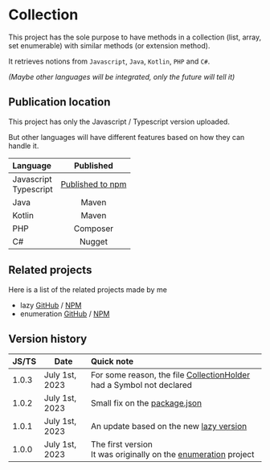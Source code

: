# Collection

This project has the sole purpose to have methods in a collection (list, array, set enumerable) with similar methods (or extension method).

It retrieves notions from `Javascript`, `Java`, `Kotlin`, `PHP` and `C#`.

_(Maybe other languages will be integrated, only the future will tell it)_

## Publication location
This project has only the Javascript / Typescript version uploaded.

But other languages will have different features based on how they can handle it.

| Language                  |                               Published                                |
|:--------------------------|:----------------------------------------------------------------------:|
| Javascript<br/>Typescript | [Published to npm](https://www.npmjs.com/package/@joookiwi/collection) |
| Java                      |                                 Maven                                  |
| Kotlin                    |                                 Maven                                  |
| PHP                       |                                Composer                                |
| C#                        |                                 Nugget                                 |

## Related projects

Here is a list of the related projects made by me
- lazy [GitHub](https://github.com/joooKiwi/lazy) / [NPM](https://www.npmjs.com/package/@joookiwi/lazy)
- enumeration [GitHub](https://github.com/joooKiwi/enumeration) / [NPM](https://www.npmjs.com/package/@joookiwi/enumerable)

## Version history

| JS/TS | Date           | Quick note                                                                                                                                                  |
|-------|----------------|:------------------------------------------------------------------------------------------------------------------------------------------------------------|
| 1.0.3 | July 1st, 2023 | For some reason, the file [CollectionHolder](https://github.com/joooKiwi/collection/blob/main/javascript/src/CollectionHolder.ts) had a Symbol not declared |
| 1.0.2 | July 1st, 2023 | Small fix on the [package.json](https://github.com/joooKiwi/collection/blob/main/javascript/package.json)                                                   |
| 1.0.1 | July 1st, 2023 | An update based on the new [lazy version](https://github.com/joookiwi/lazy)                                                                                 |
| 1.0.0 | July 1st, 2023 | The first version<br/>It was originally on the [enumeration](https://github.com/joooKiwi/enumeration) project                                               |

